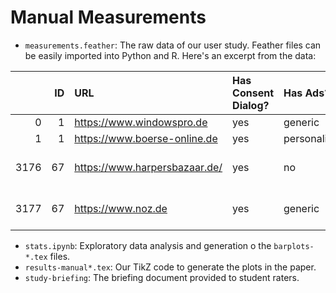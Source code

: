 # Manual Measurements

 - `measurements.feather`: The raw data of our user study. Feather files can be easily imported into Python and R. Here's an excerpt from the data:

|      |   ID | URL                           | Has Consent Dialog?   | Has Ads?     | Comment   | Consent Strategy   | Operating System   | Browser   | Browser Profile   | Language   | location             |
|-----:|-----:|:------------------------------|:----------------------|:-------------|:----------|:-------------------|:-------------------|:----------|:------------------|:-----------|:---------------------|
|    0 |    1 | https://www.windowspro.de     | yes                   | generic      | <NA>      | accept             | Windows            | Chrome    | existing          | de         | in class             |
|    1 |    1 | https://www.boerse-online.de  | yes                   | personalized | <NA>      | accept             | Windows            | Chrome    | existing          | de         | in class             |
| 3176 |   67 | https://www.harpersbazaar.de/ | yes                   | no           | <NA>      | reject simple      | Windows            | Edge      | existing          | en         | from home (repeated) |
| 3177 |   67 | https://www.noz.de            | yes                   | generic      | <NA>      | reject simple      | Windows            | Edge      | existing          | en         | from home (repeated) |

 - `stats.ipynb`: Exploratory data analysis and generation o the `barplots-*.tex` files.
 - `results-manual*.tex`: Our TikZ code to generate the plots in the paper.
 - `study-briefing`: The briefing document provided to student raters.
